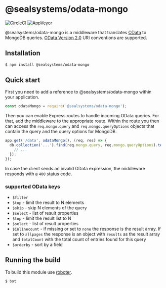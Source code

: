 # @sealsystems/odata-mongo

[![CircleCI](https://circleci.com/gh/sealsystems/node-odata-mongo.svg?style=svg)](https://circleci.com/gh/sealsystems/node-odata-mongo)
[![AppVeyor](https://ci.appveyor.com/api/projects/status/nwcgm2r4t9tcv01m?svg=true)](https://ci.appveyor.com/project/Plossys/node-odata-mongo)

@sealsystems/odata-mongo is a middleware that translates [OData](http://www.odata.org/) to MongoDB queries. [OData Version 2.0](http://www.odata.org/documentation/odata-version-2-0/uri-conventions/) URI conventions are supported.


## Installation

```bash
$ npm install @sealsystems/odata-mongo
```

## Quick start

First you need to add a reference to @sealsystems/odata-mongo within your application.

```javascript
const odataMongo = require('@sealsystems/odata-mongo');
```

Then you can enable Express routes to handle incoming OData queries. For that, add the middleware to the appropriate route. Within the route you then can access the `req.mongo.query` and `req.mongo.queryOptions` objects that contain the query and the query options for MongoDB.

```javascript
app.get('/data', odataMongo(), (req, res) => {
  db.collection('...').find(req.mongo.query, req.mongo.queryOptions).toArray((err, docs) => {
    // ...
  });
});
```

In case the client sends an invalid OData expression, the middleware responds with a `400` status code.

### supported OData keys

* `$filter`
* `$top` - limit the result to N elements
* `$skip` - skip N elements of the query
* `$select` - list of result properties
* `$top` - limit the result list to N
* `$select` - list of result properties
* `$inlinecount` - if missing or set to `none` the response is the result array. If set to `allpages` the response is an object with `results` as the result array and `totalCount` with the total count of entries found for this query
* `$orderby` - sort by a field

## Running the build

To build this module use [roboter](https://www.npmjs.com/package/roboter).

```bash
$ bot
```
